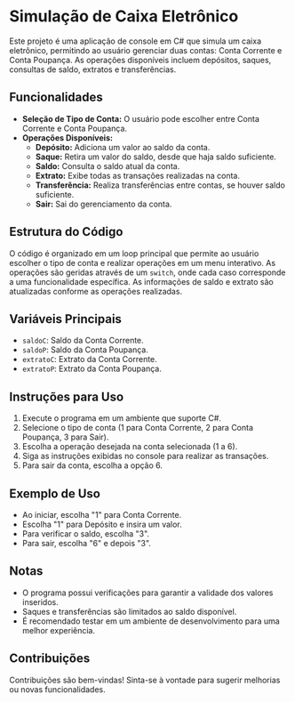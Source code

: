 # Simulação de Caixa Eletrônico

Este projeto é uma aplicação de console em C# que simula um caixa eletrônico, permitindo ao usuário gerenciar duas contas: Conta Corrente e Conta Poupança. As operações disponíveis incluem depósitos, saques, consultas de saldo, extratos e transferências.

## Funcionalidades

- **Seleção de Tipo de Conta:** O usuário pode escolher entre Conta Corrente e Conta Poupança.
- **Operações Disponíveis:**
  - **Depósito:** Adiciona um valor ao saldo da conta.
  - **Saque:** Retira um valor do saldo, desde que haja saldo suficiente.
  - **Saldo:** Consulta o saldo atual da conta.
  - **Extrato:** Exibe todas as transações realizadas na conta.
  - **Transferência:** Realiza transferências entre contas, se houver saldo suficiente.
  - **Sair:** Sai do gerenciamento da conta.

## Estrutura do Código

O código é organizado em um loop principal que permite ao usuário escolher o tipo de conta e realizar operações em um menu interativo. As operações são geridas através de um `switch`, onde cada caso corresponde a uma funcionalidade específica. As informações de saldo e extrato são atualizadas conforme as operações realizadas.

## Variáveis Principais

- `saldoC`: Saldo da Conta Corrente.
- `saldoP`: Saldo da Conta Poupança.
- `extratoC`: Extrato da Conta Corrente.
- `extratoP`: Extrato da Conta Poupança.

## Instruções para Uso

1. Execute o programa em um ambiente que suporte C#.
2. Selecione o tipo de conta (1 para Conta Corrente, 2 para Conta Poupança, 3 para Sair).
3. Escolha a operação desejada na conta selecionada (1 a 6).
4. Siga as instruções exibidas no console para realizar as transações.
5. Para sair da conta, escolha a opção 6.

## Exemplo de Uso

- Ao iniciar, escolha "1" para Conta Corrente.
- Escolha "1" para Depósito e insira um valor.
- Para verificar o saldo, escolha "3".
- Para sair, escolha "6" e depois "3".

## Notas

- O programa possui verificações para garantir a validade dos valores inseridos.
- Saques e transferências são limitados ao saldo disponível.
- É recomendado testar em um ambiente de desenvolvimento para uma melhor experiência.

## Contribuições

Contribuições são bem-vindas! Sinta-se à vontade para sugerir melhorias ou novas funcionalidades.